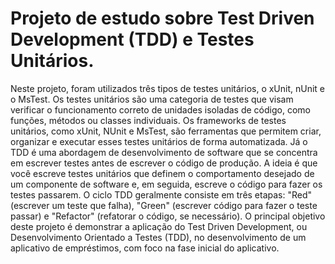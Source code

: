 # Projeto de estudo sobre Test Driven Development (TDD) e Testes Unitários.
Neste projeto, foram utilizados três tipos de testes unitários, o xUnit, nUnit e o MsTest. Os testes unitários são uma categoria de testes que visam verificar o funcionamento correto de unidades isoladas de código, como funções, métodos ou classes individuais. Os frameworks de testes unitários, como xUnit, NUnit e MsTest, são ferramentas que permitem criar, organizar e executar esses testes unitários de forma automatizada. Já o TDD é uma abordagem de desenvolvimento de software que se concentra em escrever testes antes de escrever o código de produção. A ideia é que você escreve testes unitários que definem o comportamento desejado de um componente de software e, em seguida, escreve o código para fazer os testes passarem. O ciclo TDD geralmente consiste em três etapas: "Red" (escrever um teste que falha), "Green" (escrever código para fazer o teste passar) e "Refactor" (refatorar o código, se necessário). O principal objetivo deste projeto é demonstrar a aplicação do Test Driven Development, ou Desenvolvimento Orientado a Testes (TDD), no desenvolvimento de um aplicativo de empréstimos, com foco na fase inicial do aplicativo.
